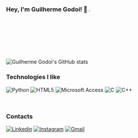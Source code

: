 
### Hey, I'm Guilherme Godoi! 🤙 <img width="3%" src="https://i.imgur.com/lYrsI7t.png">

![Guilherme Godoi's GitHub stats](https://github-readme-stats.vercel.app/api?username=GuilhermeGodoi&bg_color=30,e96443,904e95&title_color=fff&text_color=fff)

### Technologies I like

  ![Python](https://img.shields.io/badge/python-3670A0?style=for-the-badge&logo=python&logoColor=ffdd54)
  ![HTML5](https://img.shields.io/badge/html5-%23E34F26.svg?style=for-the-badge&logo=html5&logoColor=white)
  ![Microsoft Access](https://img.shields.io/badge/Microsoft_Access-A4373A?style=for-the-badge&logo=microsoft-access&logoColor=white)
  ![C](https://img.shields.io/badge/c-%2300599C.svg?style=for-the-badge&logo=c&logoColor=white)
  ![C++](https://img.shields.io/badge/c++-%2300599C.svg?style=for-the-badge&logo=c%2B%2B&logoColor=white)


<br>

### Contacts
[![Linkedin](https://img.shields.io/badge/LinkedIn-0077B5?style=for-the-badge&logo=linkedin&logoColor=white)](https://www.linkedin.com/in/guilherme-godoi-78574221a/)
[![Instagram](https://img.shields.io/badge/Instagram-E4405F?style=for-the-badge&logo=instagram&logoColor=white)](https://www.instagram.com/guilhermeg.b/)
[![Gmail](https://img.shields.io/badge/Gmail-D14836?style=for-the-badge&logo=gmail&logoColor=white)](mailto:guilhermegodoibarreiros2@gmail.com)
